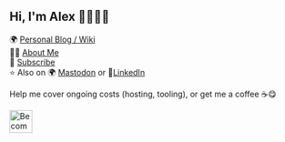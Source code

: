 ## Hi, I'm Alex 👋👨🏻‍💻

🌍 <a href="https://alexn.org/" target="_blank">Personal Blog / Wiki</a> <br>
🙋‍♂️ <a href="https://alexn.org/about/" rel="me nofollow" target="_blank">About Me</a> <br>
📨 <a href="https://alexn.org/subscribe/" target="_blank">Subscribe</a> <br>
⭐️ Also on 🌍 <a href="https://mastodon.social/@alexelcu" rel="me" target="_blank">Mastodon</a> or 🕺<a href="https://www.linkedin.com/in/alexelcu/" rel="me" target="_blank">LinkedIn</a>


Help me cover ongoing costs (hosting, tooling), or get me a coffee ☕️😋

<a href="https://www.patreon.com/bePatron?u=6102596"><img label="Become a Patron!" alt="Become a Patron!" title="Become a Patron!" src="https://c5.patreon.com/external/logo/become_a_patron_button@2x.png" target="_blank" height="40" /></a>

